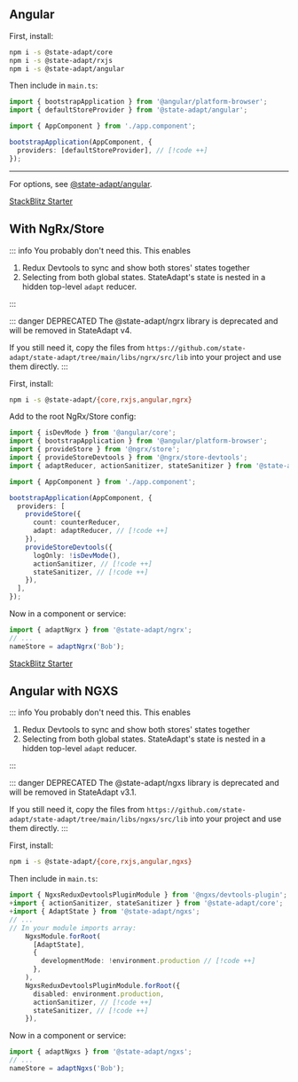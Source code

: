 ## Angular

<!-- TODO: Fix the Schematic publishing -->
<!-- First, add StateAdapt to your project using `ng add`:

```sh
ng add @state-adapt/angular
```

::: info Alternatively, install manually: -->

First, install:

```sh
npm i -s @state-adapt/core
npm i -s @state-adapt/rxjs
npm i -s @state-adapt/angular
```

<!-- ::: -->

Then include in `main.ts`:

```typescript
import { bootstrapApplication } from '@angular/platform-browser';
import { defaultStoreProvider } from '@state-adapt/angular';

import { AppComponent } from './app.component';

bootstrapApplication(AppComponent, {
  providers: [defaultStoreProvider], // [!code ++]
});
```

---

For options, see [@state-adapt/angular](/docs/angular).

[StackBlitz Starter](https://stackblitz.com/edit/state-adapt-angular?file=src%2Fapp%2Fapp.module.ts)

## With NgRx/Store

::: info You probably don't need this.
This enables

1. Redux Devtools to sync and show both stores' states together
2. Selecting from both global states. StateAdapt's state is nested in a hidden top-level `adapt` reducer.

:::

::: danger DEPRECATED
The @state-adapt/ngrx library is deprecated and will be removed in StateAdapt v4.

If you still need it, copy the files from `https://github.com/state-adapt/state-adapt/tree/main/libs/ngrx/src/lib`
into your project and use them directly.
:::

First, install:

```sh
npm i -s @state-adapt/{core,rxjs,angular,ngrx}
```

Add to the root NgRx/Store config:

```ts
import { isDevMode } from '@angular/core';
import { bootstrapApplication } from '@angular/platform-browser';
import { provideStore } from '@ngrx/store';
import { provideStoreDevtools } from '@ngrx/store-devtools';
import { adaptReducer, actionSanitizer, stateSanitizer } from '@state-adapt/core'; // [!code ++]

import { AppComponent } from './app.component';

bootstrapApplication(AppComponent, {
  providers: [
    provideStore({
      count: counterReducer,
      adapt: adaptReducer, // [!code ++]
    }),
    provideStoreDevtools({
      logOnly: !isDevMode(),
      actionSanitizer, // [!code ++]
      stateSanitizer, // [!code ++]
    }),
  ],
});
```

Now in a component or service:

```typescript
import { adaptNgrx } from '@state-adapt/ngrx';
// ...
nameStore = adaptNgrx('Bob');
```

[StackBlitz Starter](https://stackblitz.com/edit/stackblitz-starters-izjelthh?description=An%20angular-cli%20project%20based%20on%20@angular/animations,%20@angular/common,%20@angular/compiler,%20@angular/core,%20@angular/forms,%20@angular/platform-browser,%20@angular/platform-browser-dynamic,%20@angular/router,%20core-js,%20rxjs,%20tslib%20and%20zone.js&file=src%2Fmain.ts,src%2Fapp.component.ts,src%2Fcounter.component.ts&template=node&title=Angular%20Starter)

## Angular with NGXS

::: info You probably don't need this.
This enables

1. Redux Devtools to sync and show both stores' states together
2. Selecting from both global states. StateAdapt's state is nested in a hidden top-level `adapt` reducer.

:::

::: danger DEPRECATED
The @state-adapt/ngxs library is deprecated and will be removed in StateAdapt v3.1.

If you still need it, copy the files from `https://github.com/state-adapt/state-adapt/tree/main/libs/ngxs/src/lib`
into your project and use them directly.
:::

First, install:

```sh
npm i -s @state-adapt/{core,rxjs,angular,ngxs}
```

Then include in `main.ts`:

```ts
import { NgxsReduxDevtoolsPluginModule } from '@ngxs/devtools-plugin';
+import { actionSanitizer, stateSanitizer } from '@state-adapt/core';
+import { AdaptState } from '@state-adapt/ngxs';
// ...
// In your module imports array:
    NgxsModule.forRoot(
      [AdaptState],
      {
        developmentMode: !environment.production // [!code ++]
      },
    ),
    NgxsReduxDevtoolsPluginModule.forRoot({
      disabled: environment.production,
      actionSanitizer, // [!code ++]
      stateSanitizer, // [!code ++]
    }),


```

Now in a component or service:

```typescript
import { adaptNgxs } from '@state-adapt/ngxs';
// ...
nameStore = adaptNgxs('Bob');
```
